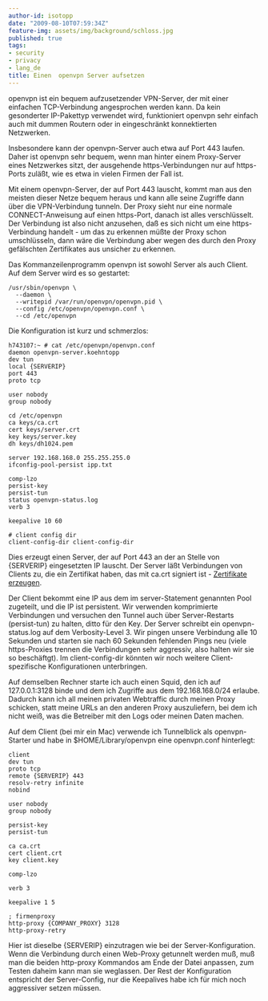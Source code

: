 ```yaml
---
author-id: isotopp
date: "2009-08-10T07:59:34Z"
feature-img: assets/img/background/schloss.jpg
published: true
tags:
- security
- privacy
- lang_de
title: Einen  openvpn Server aufsetzen
---
```

openvpn ist ein bequem aufzusetzender VPN-Server, der mit einer
einfachen TCP-Verbindung angesprochen werden kann. Da kein
gesonderter IP-Pakettyp verwendet wird, funktioniert openvpn
sehr einfach auch mit dummen Routern oder in eingeschränkt
konnektierten Netzwerken.

Insbesondere kann der openvpn-Server auch etwa auf Port 443
laufen. Daher ist openvpn sehr bequem, wenn man hinter einem
Proxy-Server eines Netzwerkes sitzt, der ausgehende
https-Verbindungen nur auf https-Ports zuläßt, wie es etwa in
vielen Firmen der Fall ist.

Mit einem openvpn-Server, der auf Port 443 lauscht, kommt man
aus den meisten dieser Netze bequem heraus und kann alle seine
Zugriffe dann über die VPN-Verbindung tunneln. Der Proxy sieht
nur eine normale CONNECT-Anweisung auf einen https-Port, danach
ist alles verschlüsselt. Der Verbindung ist also nicht
anzusehen, daß es sich nicht um eine https-Verbindung handelt -
um das zu erkennen müßte der Proxy schon umschlüsseln, dann wäre
die Verbindung aber wegen des durch den Proxy gefälschten
Zertifikates aus unsicher zu erkennen.

Das Kommanzeilenprogramm openvpn ist sowohl Server als auch
Client. Auf dem Server wird es so gestartet:

```console
/usr/sbin/openvpn \
  --daemon \
  --writepid /var/run/openvpn/openvpn.pid \
  --config /etc/openvpn/openvpn.conf \
  --cd /etc/openvpn
```

Die Konfiguration ist kurz und schmerzlos: 

```console
h743107:~ # cat /etc/openvpn/openvpn.conf
daemon openvpn-server.koehntopp
dev tun
local {SERVERIP}
port 443
proto tcp

user nobody
group nobody

cd /etc/openvpn
ca keys/ca.crt
cert keys/server.crt
key keys/server.key
dh keys/dh1024.pem

server 192.168.168.0 255.255.255.0
ifconfig-pool-persist ipp.txt

comp-lzo
persist-key
persist-tun
status openvpn-status.log
verb 3

keepalive 10 60

# client config dir
client-config-dir client-config-dir
```


Dies erzeugt einen Server, der auf Port 443 an der an Stelle von
{SERVERIP} eingesetzten IP lauscht. Der Server läßt Verbindungen
von Clients zu, die ein Zertifikat haben, das mit ca.crt
signiert ist -
[Zertifikate erzeugen](http://www.openvpn.net/index.php/open-source/documentation/howto.html#pki).

Der Client bekommt eine IP aus dem im server-Statement genannten
Pool zugeteilt, und die IP ist persistent. Wir verwenden
komprimierte Verbindungen und versuchen den Tunnel auch über
Server-Restarts (persist-tun) zu halten, ditto für den Key. Der
Server schreibt ein openvpn-status.log auf dem Verbosity-Level
3. Wir pingen unsere Verbindung alle 10 Sekunden und starten sie
nach 60 Sekunden fehlenden Pings neu (viele https-Proxies
trennen die Verbindungen sehr aggressiv, also halten wir sie so
beschäftgt). Im client-config-dir könnten wir noch weitere
Client-spezifische Konfigurationen unterbringen.

Auf demselben Rechner starte ich auch einen Squid, den ich auf
127.0.0.1:3128 binde und dem ich Zugriffe aus dem
192.168.168.0/24 erlaube. Dadurch kann ich all meinen privaten
Webtraffic durch meinen Proxy schicken, statt meine URLs an den
anderen Proxy auszuliefern, bei dem ich nicht weiß, was die
Betreiber mit den Logs oder meinen Daten machen.

Auf dem Client (bei mir ein Mac) verwende ich Tunnelblick als
openvpn-Starter und habe in $HOME/Library/openvpn eine
openvpn.conf hinterlegt:

```console
client
dev tun
proto tcp
remote {SERVERIP} 443
resolv-retry infinite
nobind

user nobody
group nobody

persist-key
persist-tun

ca ca.crt
cert client.crt
key client.key

comp-lzo

verb 3

keepalive 1 5

; firmenproxy
http-proxy {COMPANY_PROXY} 3128
http-proxy-retry
```

Hier ist dieselbe {SERVERIP} einzutragen wie bei der
Server-Konfiguration. Wenn die Verbindung durch einen Web-Proxy
getunnelt werden muß, muß man die beiden http-proxy Kommandos am
Ende der Datei anpassen, zum Testen daheim kann man sie
weglassen. Der Rest der Konfiguration entspricht der
Server-Config, nur die Keepalives habe ich für mich noch
aggressiver setzen müssen.

